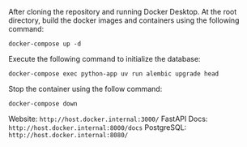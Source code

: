 After cloning the repository and running Docker Desktop. At the root directory, build the docker images and containers using the following command:

`docker-compose up -d`

Execute the following command to initialize the database:

`docker-compose exec python-app uv run alembic upgrade head`

Stop the container using the follow command:

`docker-compose down`

Website: `http://host.docker.internal:3000/`
FastAPI Docs: `http://host.docker.internal:8000/docs`
PostgreSQL: `http://host.docker.internal:8080/`
